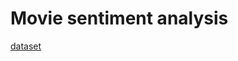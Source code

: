 # Movie sentiment analysis

[dataset](https://www.kaggle.com/datasets/lakshmi25npathi/imdb-dataset-of-50k-movie-reviews)
